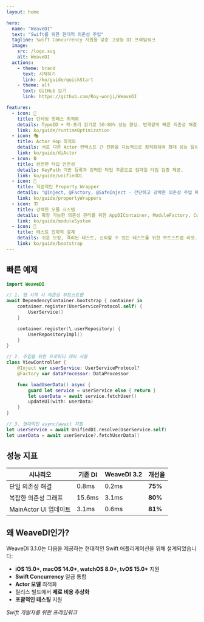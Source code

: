 ```yaml
---
layout: home

hero:
  name: "WeaveDI"
  text: "Swift를 위한 현대적 의존성 주입"
  tagline: Swift Concurrency 지원을 갖춘 고성능 DI 프레임워크
  image:
    src: /logo.svg
    alt: WeaveDI
  actions:
    - theme: brand
      text: 시작하기
      link: /ko/guide/quickStart
    - theme: alt
      text: GitHub 보기
      link: https://github.com/Roy-wonji/WeaveDI

features:
  - icon: 🚀
    title: 런타임 핫패스 최적화
    details: TypeID + 락-프리 읽기로 50-80% 성능 향상. 번개같이 빠른 의존성 해결.
    link: ko/guide/runtimeOptimization
  - icon: 🎭
    title: Actor Hop 최적화
    details: 서로 다른 Actor 컨텍스트 간 전환을 지능적으로 최적화하여 최대 성능 달성.
    link: ko/guide/diActor
  - icon: 🔒
    title: 완전한 타입 안전성
    details: KeyPath 기반 등록과 강력한 타입 추론으로 컴파일 타임 검증 제공.
    link: ko/guide/unifiedDi
  - icon: 📝
    title: 직관적인 Property Wrapper
    details: "@Inject, @Factory, @SafeInject - 간단하고 강력한 의존성 주입 패턴."
    link: ko/guide/propertyWrappers
  - icon: 🏗️
    title: 강력한 모듈 시스템
    details: 확장 가능한 의존성 관리를 위한 AppDIContainer, ModuleFactory, Container.
    link: ko/guide/moduleSystem
  - icon: 🧪
    title: 테스트 친화적 설계
    details: 쉬운 모킹, 격리된 테스트, 신뢰할 수 있는 테스트를 위한 부트스트랩 리셋.
    link: ko/guide/bootstrap
---
```


## 빠른 예제

```swift
import WeaveDI

// 1. 앱 시작 시 의존성 부트스트랩
await DependencyContainer.bootstrap { container in
    container.register(UserServiceProtocol.self) {
        UserService()
    }

    container.register(\.userRepository) {
        UserRepositoryImpl()
    }
}

// 2. 주입을 위한 프로퍼티 래퍼 사용
class ViewController {
    @Inject var userService: UserServiceProtocol?
    @Factory var dataProcessor: DataProcessor

    func loadUserData() async {
        guard let service = userService else { return }
        let userData = await service.fetchUser()
        updateUI(with: userData)
    }
}

// 3. 현대적인 async/await 지원
let userService = await UnifiedDI.resolve(UserService.self)
let userData = await userService?.fetchUserData()
```

## 성능 지표

| 시나리오 | 기존 DI | WeaveDI 3.2 | 개선율 |
|---------|--------|-------------|--------|
| 단일 의존성 해결 | 0.8ms | 0.2ms | **75%** |
| 복잡한 의존성 그래프 | 15.6ms | 3.1ms | **80%** |
| MainActor UI 업데이트 | 3.1ms | 0.6ms | **81%** |

## 왜 WeaveDI인가?

WeaveDI 3.1.0는 다음을 제공하는 현대적인 Swift 애플리케이션을 위해 설계되었습니다:

- **iOS 15.0+, macOS 14.0+, watchOS 8.0+, tvOS 15.0+** 지원
- **Swift Concurrency** 일급 통합
- **Actor 모델** 최적화
- 릴리스 빌드에서 **제로 비용 추상화**
- **포괄적인 테스팅** 지원

*Swift 개발자를 위한 프레임워크*